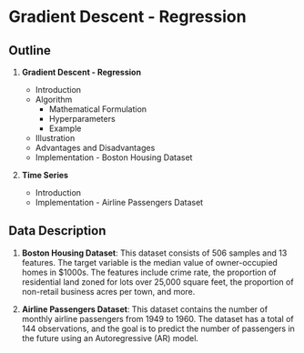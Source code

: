 # Gradient Descent - Regression

## Outline

1. **Gradient Descent - Regression**
   - Introduction
   - Algorithm
      - Mathematical Formulation
      - Hyperparameters
      - Example
   - Illustration
   - Advantages and Disadvantages
   - Implementation - Boston Housing Dataset

2. **Time Series**
   - Introduction
   - Implementation - Airline Passengers Dataset



## Data Description

1. **Boston Housing Dataset**: This dataset consists of 506 samples and 13 features. The target variable is the median value of owner-occupied homes in $1000s. The features include crime rate, the proportion of residential land zoned for lots over 25,000 square feet, the proportion of non-retail business acres per town, and more.

2. **Airline Passengers Dataset**: This dataset contains the number of monthly airline passengers from 1949 to 1960. The dataset has a total of 144 observations, and the goal is to predict the number of passengers in the future using an Autoregressive (AR) model.
